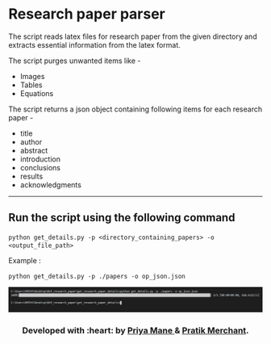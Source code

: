 # Research paper parser

The script reads latex files for research paper from the given directory and extracts essential information from the latex format.

The script purges unwanted items like -
* Images
* Tables
* Equations

The script returns a json object containing following items for each research paper - 
* title
* author
* abstract
* introduction
* conclusions
* results
* acknowledgments

***

## Run the script using the following command

```
python get_details.py -p <directory_containing_papers> -o <output_file_path>
```

Example :

```
python get_details.py -p ./papers -o op_json.json
```

![Output](results/Capture.JPG)

<h3 align="center"><b>Developed with :heart: by <a href="https://github.com/priya-mane">Priya Mane </a> & <a href="https://github.com/pratik6725"> Pratik Merchant</a>.</b></h1>

